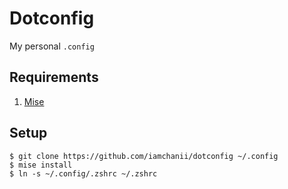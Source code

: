 # Dotconfig

My personal `.config`

## Requirements

1. [Mise](https://mise.jdx.dev/)

## Setup

```
$ git clone https://github.com/iamchanii/dotconfig ~/.config
$ mise install
$ ln -s ~/.config/.zshrc ~/.zshrc
```
